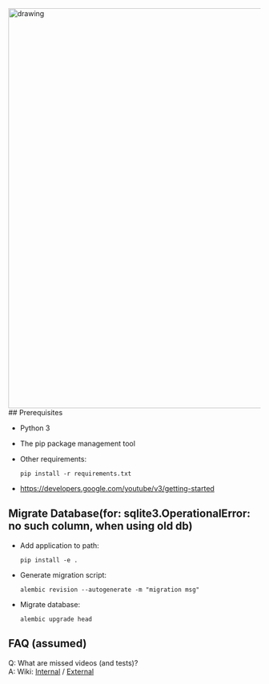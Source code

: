 <img src="https://img.bluabk.net/python_2018-07-28_19-10-08.png" alt="drawing" width="800px"/>
## Prerequisites

*   Python 3

*   The pip package management tool

*   Other requirements:
    ```
    pip install -r requirements.txt

* https://developers.google.com/youtube/v3/getting-started

## Migrate Database(for: sqlite3.OperationalError: no such column, when using old db)
*   Add application to path:
    ```
    pip install -e .
    ```
    
*   Generate migration script:
    ```
    alembic revision --autogenerate -m "migration msg"
    ```
    
*   Migrate database:
    ```
    alembic upgrade head
    ```

## FAQ (assumed)

Q: What are missed videos (and tests)? <br/>
A: Wiki: [Internal](https://git.vpn/BluABK/sane-yt-subfeed/wikis/Missed-videos-(and-tests)) / [External](https://git.blucoders.net/BluABK/sane-yt-subfeed/wikis/Missed-videos-(and-tests))